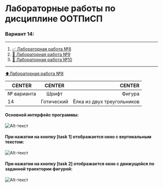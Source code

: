 # Лабораторные работы по дисциплине ООТПиСП
### Вариант 14:
____
1. [:white_check_mark: Лабораторная работа №8](#Лабораторная-работа-№8)
2. [:black_square_button: Лабораторная работа №9](#Лабораторная-работа-№9)
2. [:black_square_button: Лабораторная работа №10](#Лабораторная-работа-№10)
____
[:arrow_up:Лабораторная работа №8](#Лабораторная-работа-№8)

| CENTER | CENTER | CENTER |
|----------------|:---------:|----------------:|
| № варианта  | Шрифт | Фигура | Траектория движения |
| 14  | Готический | Ёлка из двух треугольников | Верзьера Аньези |

#### Основной интерфейс программы:
![Alt-текст](https://github.com/architect-prog/qt_labs/tree/master/screens/lab1/first.bmp)
#### При нажатии на кнопку [task 1] отображается окно с вертикальным текстом:
![Alt-текст](https://github.com/architect-prog/qt_labs/tree/master/screens/lab1/second.bmp)
#### При нажатии на кнопку [task 2] отображается окно с движущейся по заданной траектории фигурой:
![Alt-текст](https://github.com/architect-prog/qt_labs/tree/master/screens/lab1/third.bmp)
